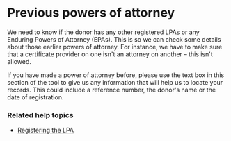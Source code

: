 # Previous powers of attorney

We need to know if the donor has any other registered LPAs or any Enduring Powers of Attorney (EPAs). This is so we can check some details about those earlier powers of attorney. For instance, we have to make sure that a certificate provider on one isn't an attorney on another – this isn't allowed. 

If you have made a power of attorney before, please use the text box in this section of the tool to give us any information that will help us to locate your records. This could include a reference number, the donor's name or the date of registration.  


### Related help topics
* [Registering the LPA](#/help/registering-the-lpa)
